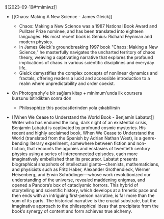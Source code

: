 ![[2023-09-19#^mlmiwz]]

- [[Chaos: Making A New Science - James Gleick]]
	- Chaos: Making a New Science was a 1987 National Book Award and Pulitzer Prize nominee, and has been translated into eighteen languages. His most recent book is Genius: Richard Feynman and modern physics.
	- In James Gleick's groundbreaking 1997 book "Chaos: Making a New Science," he masterfully navigates the uncharted territory of chaos theory, weaving a captivating narrative that explores the profound implications of chaos in various scientific disciplines and everyday life.  
	- Gleick demystifies the complex concepts of nonlinear dynamics and fractals, offering readers a lucid and accessible introduction to a realm where unpredictability and order coexist.

- On Photography'e bir sağlam kitap + minimum'unda ilk coursera kursunu bitirdikten sonra dön
	- Philosophize this podcastlerinden yola çıkabilirsin


- [[When We Cease to Understand the World Book - Benjamín Labatut]]
Writer who has endured the long, dark night of an existential crisis, Benjamín Labatut is captivated by profound cosmic mysteries. His recent and highly acclaimed book, When We Cease to Understand the World (translated from the Spanish by Adrian Nathan West), is a genre-bending literary experiment, somewhere between fiction and non-fiction, that recounts the agonies and ecstasies of twentieth century physics using a series of interconnected episodes, each more imaginatively embellished than its precursor. Labatut presents biographical snapshots of intellectual giants—chemists, mathematicians, and physicists such as Fritz Haber, Alexander Grothendieck, Werner Heisenberg, and Erwin Schrödinger—whose work revolutionized our understanding of the universe, revealed maddening enigmas, and opened a Pandora’s box of cataclysmic horrors. This hybrid of storytelling and scientific history, which develops at a frenetic pace and then ends with an intriguing first-person narrative, is far more than the sum of its parts. The historical narrative is the crucial substrate, but the imaginative approach to the philosophical ideas that precipitate from the book’s synergy of content and form achieves true alchemy. 